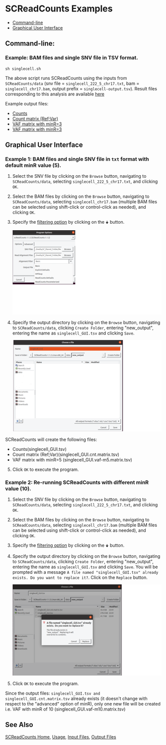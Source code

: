 # SCReadCounts Examples

* [Command-line](https://github.com/HorvathLab/NGS/blob/master/SCReadCounts/docs/Examples.md#command-line)
* [Graphical User Interface](https://github.com/HorvathLab/NGS/blob/master/SCReadCounts/docs/Examples.md#graphical-user-interface)

## Command-line:

### Example: BAM files and single SNV file in TSV format.

    sh singlecell.sh

The above script runs SCReadCounts using the inputs from `SCReadCounts/data` (snv file = `singlecell_222_5_chr17.txt`, bam = `singlecell_chr17.bam`, output prefix = `singlecell-output.tsv`). Result files corresponding to this analysis are available [here](../data/output)

Example output files: 
* [Counts](../data/output/singlecell-output.tsv)
* [Count matrix (Ref;Var)](../data/output/singlecell-output.cnt.matrix.tsv)
* [VAF matrix with minR=3](../data/output/singlecell-output.vaf-m3.matrix.tsv)
* [VAF matrix with minR=3](../data/output/singlecell-output.vaf-m5.matrix.tsv)


## Graphical User Interface

### Example 1: BAM files and single SNV file in `txt` format with default minR value (5).

1. Select the SNV file by clicking on the `Browse` button, navigating to `SCReadCounts/data`, selecting `singlecell_222_5_chr17.txt`, and clicking `OK`.

2. Select the BAM files by clicking on the `Browse` button, navigating to `SCReadCounts/data`, selecting `singlecell_chr17.bam` (multiple BAM files can be selected using shift-click or control-click as needed), and clicking `OK`.

3. Specify the [filtering option](https://github.com/HorvathLab/NGS/tree/master/ReadCounts/docs/filtering.md) by clicking on the `🠋` button.

   ![Filtering Options](SCReadCounts_filter.png)

4. Specify the output directory by clicking on the `Browse` button, navigating to `SCReadCounts/data`, clicking `Create Folder`, entering "new_output", entering the name as `singlecell_GUI.tsv` and clicking `Save`.

   ![Output name](SCReadCounts_output_options.png)

SCReadCounts will create the following files:
* Counts(singlecell_GUI.tsv)
* Count matrix (Ref;Var)(singlecell_GUI.cnt.matrix.tsv)
* VAF matrix with minR=5 (singlecell_GUI.vaf-m5.matrix.tsv)

5. Click `OK` to execute the program.


### Example 2: Re-running SCReadCounts with different minR value (10).

1. Select the SNV file by clicking on the `Browse` button, navigating to `SCReadCounts/data`, selecting `singlecell_222_5_chr17.txt`, and clicking `OK`.

2. Select the BAM files by clicking on the `Browse` button, navigating to `SCReadCounts/data`, selecting `singlecell_chr17.bam` (multiple BAM files can be selected using shift-click or control-click as needed), and clicking `OK`.

3. Specify the [filtering option](https://github.com/HorvathLab/NGS/tree/master/ReadCounts/docs/filtering.md) by clicking on the `🠋` button.

4. Specify the output directory by clicking on the `Browse` button, navigating to `SCReadCounts/data`, clicking `Create Folder`, entering "new_output", entering the name as `singlecell_GUI.tsv` and clicking `Save`. You will be prompted with a message `A file named "singlecell_GUI.tsv" already exists. Do you want to replace it?`. Click on the `Replace` button.

   ![Re-run](SCReadCounts_GUI_re-run.png)

5. Click `OK` to execute the program.

Since the output files: `singlecell_GUI.tsv and singlecell_GUI.cnt.matrix.tsv` already exists (it doesn't change with respect to the "advanced" option of minR), only one new file will be created i.e. VAF with minR of 10 (singlecell_GUI.vaf-m10.matrix.tsv)


## See Also

[SCReadCounts Home](..), [Usage](Usage.md), [Input Files](InputFiles.md), [Output Files](OutputFiles.md)
